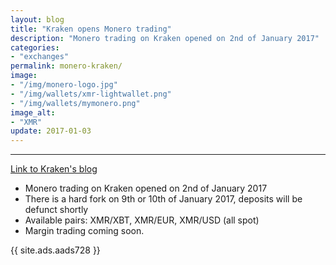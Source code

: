 ```yaml
---
layout: blog
title: "Kraken opens Monero trading"
description: "Monero trading on Kraken opened on 2nd of January 2017"
categories:
- "exchanges"
permalink: monero-kraken/
image:
- "/img/monero-logo.jpg"
- "/img/wallets/xmr-lightwallet.png"
- "/img/wallets/mymonero.png"
image_alt:
- "XMR"
update: 2017-01-03
---
```



<div class=" clearfix adfix"><amp-iframe width="560px" height="315px"
  layout="responsive" sandbox="allow-scripts allow-same-origin allow-modals allow-popups allow-forms"
  src="https://www.youtube.com/embed/TZi9xx6aiuY"><amp-img layout="fill" src="/img/ads/ad-placeholder.jpg"
   placeholder></amp-img></amp-iframe></div><div class="clearfix"></div>

________________________

[Link to Kraken's blog](http://blog.kraken.com/post/155126375697/kraken-launches-monero-trading)

* Monero trading on Kraken opened on 2nd of January 2017
* There is a hard fork on 9th or 10th of January 2017, deposits will be defunct shortly
* Available pairs: XMR/XBT, XMR/EUR, XMR/USD (all spot)
* Margin trading coming soon.


{{ site.ads.aads728 }}
